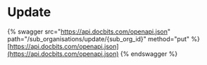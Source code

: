 # Update

{% swagger src="https://api.docbits.com/openapi.json" path="/sub_organisations/update/{sub_org_id}" method="put" %}
[https://api.docbits.com/openapi.json](https://api.docbits.com/openapi.json)
{% endswagger %}
